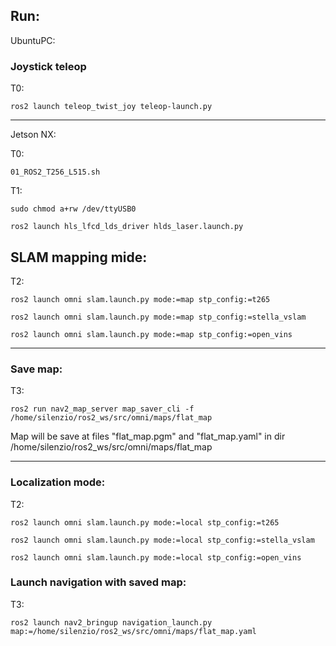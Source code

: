 ## Run:

UbuntuPC:

### Joystick teleop

T0:
```
ros2 launch teleop_twist_joy teleop-launch.py
```
_______

Jetson NX:

T0:
```
01_ROS2_T256_L515.sh
```

T1:
```
sudo chmod a+rw /dev/ttyUSB0
```
```
ros2 launch hls_lfcd_lds_driver hlds_laser.launch.py
```

## SLAM mapping mide:

T2:
```
ros2 launch omni slam.launch.py mode:=map stp_config:=t265
```
```
ros2 launch omni slam.launch.py mode:=map stp_config:=stella_vslam
```
```
ros2 launch omni slam.launch.py mode:=map stp_config:=open_vins
```
_______

### Save map:

T3:
```
ros2 run nav2_map_server map_saver_cli -f /home/silenzio/ros2_ws/src/omni/maps/flat_map
```

Map will be save at files "flat_map.pgm" and "flat_map.yaml" in dir /home/silenzio/ros2_ws/src/omni/maps/flat_map

_______

### Localization mode:

T2:
```
ros2 launch omni slam.launch.py mode:=local stp_config:=t265
```
```
ros2 launch omni slam.launch.py mode:=local stp_config:=stella_vslam
```
```
ros2 launch omni slam.launch.py mode:=local stp_config:=open_vins
```

### Launch navigation with saved map:

T3:
```
ros2 launch nav2_bringup navigation_launch.py map:=/home/silenzio/ros2_ws/src/omni/maps/flat_map.yaml
```





